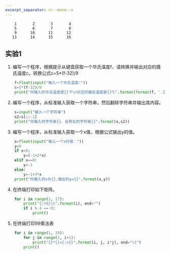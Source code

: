 ```yaml
---
excerpt_separator: <!--more-->
---
```


```
    1       2       3       4
    5       6       7       8
    9      10      11      12
   13      14      15      16

```

<!--more-->

## 实验1

1. 编写一个程序，根据提示从键盘获取一个华氏温度f，请转换并输出对应的摄氏温度c。转换公式c=5*(f-32)/9    

``` python
    f=float(input("输入一个华氏温度:"))
    c=5*(f-32)/9
    print("你输入的华氏温度是{}℉\n对应的摄氏温度是{}℃".format(format(f, '.2f'),format(c, '.2f')))

```

2. 编写一个程序，从标准输入获取一个字符串，然后翻转字符串并输出其内容。

    

``` python
    s=input("输入一个字符串")
    s2=s[::-1]
    print("你输入的字符串{}，反转后的字符串{}".format(s,s2))
```

3. 编写一个程序，从标准输入获取一个x值，根据公式输出y的值。

    

``` python
    x=float(input("输入一个x的值："))
    y=0
    if x<0:
        y=(-1+2*x)
    elif x==0:
        y=-1
    else:
        y=-1+3*x
    print("你输入的x为{},输出的y={}".format(x,y))

 ```

4. 在终端打印如下矩阵。

    

``` python
    for i in range(1, 17):
        print("{:>5}\t".format(i), end="")
        if i % 4 == 0:
            print()

```

5. 在终端打印99乘法表

    

``` python
    for i in range(1, 10):
        for j in range(1, i+1):
            print("{}*{}={:>2}".format(i, j, i*j), end="\t")
        print()
```

 

